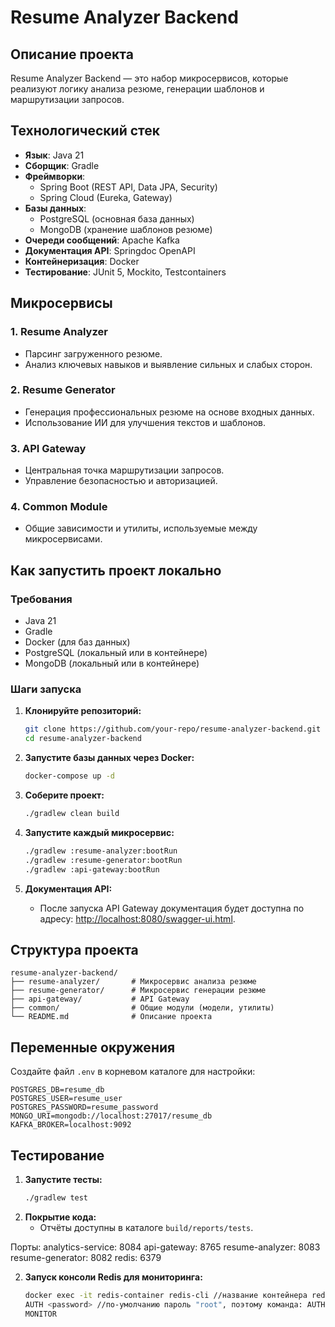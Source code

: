 # Resume Analyzer Backend

## **Описание проекта**
Resume Analyzer Backend — это набор микросервисов, которые реализуют логику анализа резюме, генерации шаблонов и маршрутизации запросов.

## **Технологический стек**
- **Язык**: Java 21
- **Сборщик**: Gradle
- **Фреймворки**:
    - Spring Boot (REST API, Data JPA, Security)
    - Spring Cloud (Eureka, Gateway)
- **Базы данных**:
    - PostgreSQL (основная база данных)
    - MongoDB (хранение шаблонов резюме)
- **Очереди сообщений**: Apache Kafka
- **Документация API**: Springdoc OpenAPI
- **Контейнеризация**: Docker
- **Тестирование**: JUnit 5, Mockito, Testcontainers

## **Микросервисы**

### **1. Resume Analyzer**
- Парсинг загруженного резюме.
- Анализ ключевых навыков и выявление сильных и слабых сторон.

### **2. Resume Generator**
- Генерация профессиональных резюме на основе входных данных.
- Использование ИИ для улучшения текстов и шаблонов.

### **3. API Gateway**
- Центральная точка маршрутизации запросов.
- Управление безопасностью и авторизацией.

### **4. Common Module**
- Общие зависимости и утилиты, используемые между микросервисами.

## **Как запустить проект локально**

### **Требования**
- Java 21
- Gradle
- Docker (для баз данных)
- PostgreSQL (локальный или в контейнере)
- MongoDB (локальный или в контейнере)

### **Шаги запуска**

1. **Клонируйте репозиторий:**
   ```bash
   git clone https://github.com/your-repo/resume-analyzer-backend.git
   cd resume-analyzer-backend
   ```

2. **Запустите базы данных через Docker:**
   ```bash
   docker-compose up -d
   ```

3. **Соберите проект:**
   ```bash
   ./gradlew clean build
   ```

4. **Запустите каждый микросервис:**
   ```bash
   ./gradlew :resume-analyzer:bootRun
   ./gradlew :resume-generator:bootRun
   ./gradlew :api-gateway:bootRun
   ```

5. **Документация API:**
    - После запуска API Gateway документация будет доступна по адресу: [http://localhost:8080/swagger-ui.html](http://localhost:8080/swagger-ui.html).

## **Структура проекта**
```plaintext
resume-analyzer-backend/
├── resume-analyzer/       # Микросервис анализа резюме
├── resume-generator/      # Микросервис генерации резюме
├── api-gateway/           # API Gateway
├── common/                # Общие модули (модели, утилиты)
└── README.md              # Описание проекта
```

## **Переменные окружения**
Создайте файл `.env` в корневом каталоге для настройки:
```plaintext
POSTGRES_DB=resume_db
POSTGRES_USER=resume_user
POSTGRES_PASSWORD=resume_password
MONGO_URI=mongodb://localhost:27017/resume_db
KAFKA_BROKER=localhost:9092
``` 

## **Тестирование**
1. **Запустите тесты:**
   ```bash
   ./gradlew test
   ```
2. **Покрытие кода:**
    - Отчёты доступны в каталоге `build/reports/tests`.

Порты:
analytics-service: 8084
api-gateway: 8765
resume-analyzer: 8083
resume-generator: 8082
redis: 6379

2. **Запуск консоли Redis для мониторинга:**
   ```bash
   docker exec -it redis-container redis-cli //название контейнера redis-container
   AUTH <password> //по-умолчанию пароль "root", поэтому команда: AUTH root
   MONITOR
   ```

